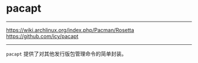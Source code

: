 # pacapt

---

https://wiki.archlinux.org/index.php/Pacman/Rosetta
https://github.com/icy/pacapt

---

`pacapt` 提供了对其他发行版包管理命令的简单封装。
